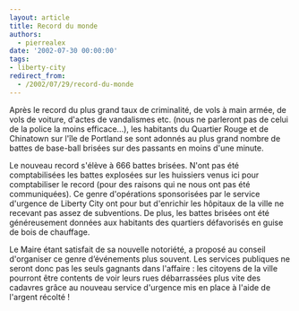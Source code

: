 ```yaml
---
layout: article
title: Record du monde
authors:
  - pierrealex
date: '2002-07-30 00:00:00'
tags:
- liberty-city
redirect_from:
  - /2002/07/29/record-du-monde
---
```


Après le record du plus grand taux de criminalité, de vols à main armée, de vols de voiture, d'actes de vandalismes etc. (nous ne parleront pas de celui de la police la moins efficace...), les habitants du Quartier Rouge et de Chinatown sur l'île de Portland se sont adonnés au plus grand nombre de battes de base-ball brisées sur des passants en moins d'une minute.

Le nouveau record s'élève à 666 battes brisées. N'ont pas été comptabilisées les battes explosées sur les huissiers venus ici pour comptabiliser le record (pour des raisons qui ne nous ont pas été communiquées). Ce genre d'opérations sponsorisées par le service d'urgence de Liberty City ont pour but d'enrichir les hôpitaux de la ville ne recevant pas assez de subventions. De plus, les battes brisées ont été généreusement données aux habitants des quartiers défavorisés en guise de bois de chauffage.

Le Maire étant satisfait de sa nouvelle notoriété, a proposé au conseil d'organiser ce genre d’événements plus souvent. Les services publiques ne seront donc pas les seuls gagnants dans l'affaire : les citoyens de la ville pourront être contents de voir leurs rues débarrassées plus vite des cadavres grâce au nouveau service d'urgence mis en place à l'aide de l'argent récolté !